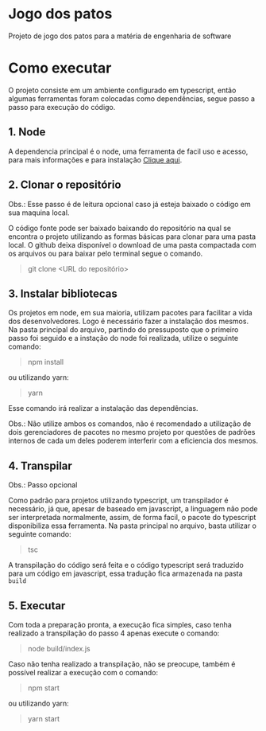 # Jogo dos patos
Projeto de jogo dos patos para a matéria de engenharia de software

# Como executar

O projeto consiste em um ambiente configurado em typescript, então algumas ferramentas foram colocadas como dependências, segue passo a passo para execução do código.

## 1. Node
A dependencia principal é o node, uma ferramenta de facil uso e acesso, para mais informações e para instalação [Clique aqui](https://nodejs.org/en/).

## 2. Clonar o repositório
Obs.: Esse passo é de leitura opcional caso já esteja baixado o código em sua maquina local.

O código fonte pode ser baixado baixando do repositório na qual se encontra o projeto utilizando as formas básicas para clonar para uma pasta local. O github deixa disponível o download de uma pasta compactada com os arquivos ou para baixar pelo terminal segue o comando.

>  git clone \<URL do repositório\>

## 3. Instalar bibliotecas
Os projetos em node, em sua maioria, utilizam pacotes para facilitar a vida dos desenvolvedores. Logo é necessário fazer a instalação dos mesmos. Na pasta principal do arquivo, partindo do pressuposto que o primeiro passo foi seguido e a instação do node foi realizada, utilize o seguinte comando:
> npm install

ou utilizando yarn:

> yarn

Esse comando irá realizar a instalação das dependências.

Obs.: Não utilize ambos os comandos, não é recomendado a utilização de dois gerenciadores de pacotes no mesmo projeto por questões de padrões internos de cada um deles poderem interferir com a eficiencia dos mesmos.

## 4. Transpilar
Obs.: Passo opcional

Como padrão para projetos utilizando typescript, um transpilador é necessário, já que, apesar de baseado em javascript, a linguagem não pode ser interpretada normalmente, assim, de forma facil, o pacote do typescript disponibiliza essa ferramenta. Na pasta principal no arquivo, basta utilizar o seguinte comando:
> tsc

A transpilação do código será feita e o código typescript será traduzido para um código em javascript, essa tradução fica armazenada na pasta `build`

## 5. Executar
Com toda a preparação pronta, a execução fica simples, caso tenha realizado a transpilação do passo 4 apenas execute o comando:
> node build/index.js

Caso não tenha realizado a transpilação, não se preocupe, também é possível realizar a execução com o comando:
> npm start

ou utilizando yarn:
> yarn start